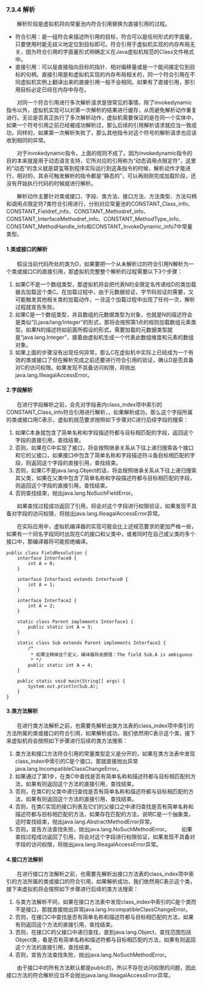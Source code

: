 ### 7.3.4 解析

　　解析阶段是虚拟机将向常量池内符合引用替换为直接引用的过程。

+ 符合引用：是一组符合来描述所引用的目标，符合可以是任何形式的字面量，只要使用时能无歧义地定位到目标即可。符合引用于虚拟机实现的内存布局无关，因为符合引用的字面量形式明确定义在Java虚拟机规范的Class文件格式中。
+ 直接引用：可以是直接指向目标的指针、相对偏移量或是一个能间接定位到目标的句柄。直接引用是和虚拟机实现的内存布局相关的，同一个符合引用在不同虚拟机实例上翻译出来的直接引用一般不会相同。如果有了直接引用，那引用目标必定已经在内存中存在。

　　对同一个符合引用进行多次解析请求是很常见的事情，除了invokedynamic指令以外，虚拟机实现可以对第一次解析的结果进行缓存，从而避免解析动作重复进行。无论是否真正执行了多次解析动作，虚拟机需要保证的是在同一个实体中，如果一个符号引用之前已经被成功解析过，那么后续的引用解析请求就应当一致成功，同样的，如果第一次解析失败了，那么其他指令对这个符号的解析请求也应该收到相同的异常。

　　对于invokedynamic指令，上面的规则不成了。因为invokedynamic指令的目的本来就是用于动态语言支持，它所对应的引用称为“动态调用点限定符”，这里的“动态”的含义就是碧玺等到程序实际运行到这条指令的时候，解析动作才能进行，相对的，其余可触发解析的指令都是“静态的”，可以再刚刚完成加载阶段，还没有开始执行代码的时候就进行解析。

　　解析动作主要针对类或接口、字段、类方法、接口方法、方法类型、方法句柄和调用点限定符7类符合引用进行，分别对应常量池的CONSTANT\_Class\_info、CONSTANT\_Fieldref\_info、CONSTANT\_Methodref\_info、CONSTANT\_InterfaceMethodref\_info、CONSTANT\_MethodType\_info、CONSTANT\_MethodHandle\_info和CONSTANT\_InvokeDynamic\_info7中常量类型。

#### 1.类或接口的解析

　　假设当前代码所处的类为D，如果要把一个从未解析过的符合引用N解析为一个类或接口C的直接引用，那虚拟机完整整个解析的过程需要以下3个步骤：

1. 如果C不是一个数组类型，那虚拟机将会把代表N的全限定名传递给D的类加载器去加载这个类C。在加载过程中，由于元数据验证，字节码验证的需要，又可能触发其他相关类的加载动作，一旦这个加载过程中出现了任何一次，解析过程就宣告失败。
2. 如果C是一个数组类型，并且数组的元数据类型为对象，也就是N的描述符会是类似“\[Ljava/lang/Integer”的形式，那将会按照第1点的规则加载数组元素类型。如果N的描述符如前面所假设的形式，需要加载的元数据类型就是“java.lang.Integer”，接着由虚拟机生成一个代表此数组维度和元素的数组对象。
3. 如果上面的步骤没有出现任何异常，那么C在虚拟机中实际上已经成为一个有效的类或接口了但在解析完成之前还要进行符合引用的验证，确认D是否具备对C的访问权限。如果发现不具备访问权限，将抛出java.lang.IlleagalAccessError。


#### 2.字段解析

　　在进行字段解析之前，会先对字段表内class\_index项中索引的CONSTANT\_Class\_info符合引用进行解析，，如果解析成功，那么这个字段所属的类或接口用C表示，虚拟机规范要求按照如下步骤对C进行后续字段的搜索：

1. 如果C本身就包含了简单名称和字段描述符都与目标相匹配的字段，返回这个字段的直接引用，查找结束。
2. 否则，如果在C中实现了接口，将会按照继承关系从下往上递归搜索各个接口和它的父接口，如果接口中包含了简单名称和字段描述符斗鱼目标相匹配的字段，则返回这个字段的直接引用，查找结束。
3. 否则，如果C不是java.lang.Object的话，将会按照继承关系从下往上递归搜索其父类，如果在父类中包含了简单名称和字段描述符都与目标相匹配的字段，则返回这个字段的直接引用，查找结束。
4. 否则查找结束，抛出java.lang.NoSuchFieldError。

　　如果查找过程成功返回了引用，将会对这个字段进行权限验证，如果发现不具备对字段的访问权限，将抛出java.lang.IlleagalAccessError异常。

　　在实际应用中，虚拟机编译器的实现可能会比上述规范要求的更加严格一些，如果有一个同名字段同时出现在C的接口和父类中，或者同时在自己或父类的多个接口中，那编译器将可能拒绝编译。

	public class FieldResolution {
	    interface Interface0 {
	        int A = 0;
	    }
	    
	    interface Interface1 extends Interface0 {
	        int A = 1;
	    }
	    
	    interface Interface2 {
	        int A = 2;
	    }
	    
	    static class Parent implements Interface1 {
	        public static int A = 3;
	    }
	    
	    static class Sub extends Parent implements Interface2 {
	        /*
	         * 如果注释掉这个定义，编译器将会报错：The field Sub.A is ambiguous
	         * */
	        public static int A = 4;
	    }
	    
	    public static void main(String[] args) {
	        System.out.println(Sub.A);
	    }
	}

#### 3.类方法解析

　　在进行类方法解析之前，也需要先解析出类方法表的class\_index项中索引的方法所属的类或接口的符合引用，如果解析成功，我们依然用C表示这个类，接下来虚拟机将会按照如下步骤进行后续的类方法搜索：

1. 类方法和接口方法符合引用的常量类型定义是分开的，如果在类方法表中发现class\_index中索引的C是个接口，那就直接抛出异常java.lang.IncompatibleClassChangeError。
2. 如果通过了第1步，在类C中查找是否有简单名称和描述符都与目标相匹配的方法，如果有则返回这个方法的直接引用，查找结束。
3. 否则，在类C的父类中递归查找是否有简单名称和描述符都与目标相匹配的方法，如果有则返回这个方法的直接引用，查找结束。
4. 否则，在类C实现的接口列表及它们的父接口之中递归查找是否有简单名称和描述符都与目标相匹配的方法，如果存在匹配的方法，说明C是一个抽象类，这时查找结束，抛出java.lang.AbstractMethodError异常。
5. 否则，宣告方法查找失败，抛出java.lang.NoSuchMethodError。
　　如果查找过程成功返回了引用，将会对这个字段进行权限验证，如果发现不具备对字段的访问权限，将抛出java.lang.IlleagalAccessError异常。

#### 4.接口方法解析

　　在进行接口方法解析之前，也需要先解析出接口方法表的class\_index项中索引的方法所属的类或接口的符合引用，如果解析成功，我们依然用C表示这个类，接下来虚拟机将会按照如下步骤进行后续的类方法搜索：

1. 与类方法解析不同，如果在接口方法表中发现class\_index中索引的C是个类而不是接口，那就直接抛出异常java.lang.IncompatibleClassChangeError。
2. 否则，在接口C中查找是否有简单名称和描述符都与目标相匹配的方法，如果有则返回这个方法的直接引用，查找结束。
3. 否则，在接口C的父接口中递归查找，直到java.lang.Object，查找范围包括Object类，看是否有简单名称和描述符都与目标相匹配的方法，如果有则返回这个方法的直接引用，查找结束。
4. 否则，宣告方法查找失败，抛出java.lang.NoSuchMethodError。

　　由于接口中的所有方法默认都是public的，所以不存在访问权限的问题，因此接口方法的符合解析应当不会抛出java.lang.IlleagalAccessError异常。
